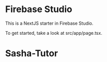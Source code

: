 # Firebase Studio

This is a NextJS starter in Firebase Studio.

To get started, take a look at src/app/page.tsx.
# Sasha-Tutor
